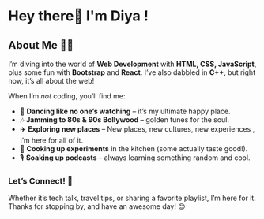 # Hey there👋 I'm Diya !

## About Me 💁‍♀️
I’m diving into the world of **Web Development** with **HTML, CSS, JavaScript**, plus some fun with **Bootstrap** and **React**. I’ve also dabbled in **C++**, but right now, it’s all about the web!

When I’m *not* coding, you’ll find me:
- 💃 **Dancing like no one’s watching** – it’s my ultimate happy place.
- 🎶 **Jamming to 80s & 90s Bollywood** – golden tunes for the soul.
- ✈️ **Exploring new places** – New places, new cultures, new experiences , I’m here for all of it.
- 🍲 **Cooking up experiments** in the kitchen (some actually taste good!).
- 🎙️ **Soaking up podcasts** – always learning something random and cool.

### Let’s Connect! 🌟
Whether it’s tech talk, travel tips, or sharing a favorite playlist, I’m here for it. Thanks for stopping by, and have an awesome day! 😊

<!---
DiyaChakraborty/DiyaChakraborty is a ✨ special ✨ repository because its `README.md` (this file) appears on your GitHub profile.
You can click the Preview link to take a look at your changes.
--->
